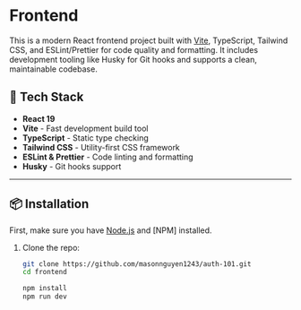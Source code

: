 # Frontend

This is a modern React frontend project built with [Vite](https://vitejs.dev/), TypeScript, Tailwind CSS, and ESLint/Prettier for code quality and formatting. It includes development tooling like Husky for Git hooks and supports a clean, maintainable codebase.

## 🔧 Tech Stack

- **React 19**
- **Vite** - Fast development build tool
- **TypeScript** - Static type checking
- **Tailwind CSS** - Utility-first CSS framework
- **ESLint & Prettier** - Code linting and formatting
- **Husky** - Git hooks support

---

## 📦 Installation

First, make sure you have [Node.js](https://nodejs.org/) and [NPM] installed.

1. Clone the repo:

   ```bash
   git clone https://github.com/masonnguyen1243/auth-101.git
   cd frontend

   npm install
   npm run dev
   ```
